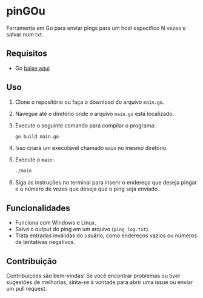 # pinGOu

Ferramenta em Go para enviar pings para um host específico N vezes e salvar num txt.

## Requisitos

- Go [baixe aqui](https://golang.org/)

## Uso

1. Clone o repositório ou faça o download do arquivo `main.go`.
2. Navegue até o diretório onde o arquivo `main.go` está localizado.
3. Execute o seguinte comando para compilar o programa:

    ```sh
    go build main.go
    ```

4. Isso criará um executável chamado `main` no mesmo diretório.
5. Execute o `main`:

    ```sh
    ./main
    ```

6. Siga as instruções no terminal para inserir o endereço que deseja pingar e o número de vezes que deseja que o ping seja enviado.

## Funcionalidades

- Funciona com Windows e Linux.
- Salva o output do ping em um arquivo (`ping_log.txt`).
- Trata entradas inválidas do usuário, como endereços vazios ou números de tentativas negativos.

## Contribuição

Contribuições são bem-vindas! Se você encontrar problemas ou tiver sugestões de melhorias, sinta-se à vontade para abrir uma issue ou enviar um pull request.
